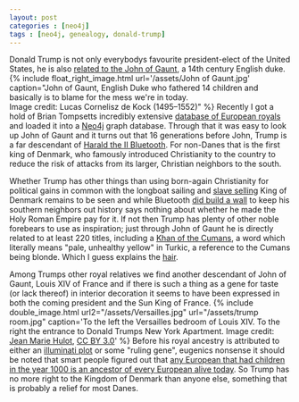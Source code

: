 ```yaml
---
layout: post
categories : [neo4j]
tags : [neo4j, genealogy, donald-trump]
---
```

Donald Trump is not only everybodys favourite president-elect of the United States, he is also [related to the John of Gaunt](http://www.familytree.com/blog/donald-trump-and-hillary-clinton-are-related/), a 14th century English duke.
{% include float_right_image.html url='/assets/John of Gaunt.jpg' caption="John of Gaunt, English Duke who fathered 14 children and basically is to blame for the mess we're in today. <br>Image credit: Lucas Cornelisz de Kock (1495–1552)" %}
Recently I got a hold of Brian Tompsetts incredibly extensive [database of European royals](http://www.hull.ac.uk/php/cssbct/genealogy/royal/) and loaded it into a [Neo4j](https://neo4j.com) graph database. Through that it was easy to look up John of Gaunt and it turns out that 16 generations before John, Trump is a far descendant of [Harald the II Bluetooth](https://en.wikipedia.org/wiki/Harald_Bluetooth). For non-Danes that is the first king of Denmark, who famously introduced Christianity to the country to reduce the risk of attacks from its larger, Christian neighbors to the south.

Whether Trump has other things than using born-again Christianity for political gains in common with the longboat sailing and [slave selling](http://en.natmus.dk/historical-knowledge/denmark/prehistoric-period-until-1050-ad/the-viking-age/power-and-aristocracy/slaves-and-thralls/) King of Denmark remains to be seen and while Bluetooth [did build a wall](https://en.wikipedia.org/wiki/Danevirke) to keep his southern neighbors out history says nothing about whether he made the Holy Roman Empire pay for it. If not then Trump has plenty of other noble forebears to use as inspiration; just through John of Gaunt he is directly related to at least 220 titles, including a [Khan of the Cumans](https://en.wikipedia.org/wiki/Cumans), a word which literally means "pale, unhealthy yellow" in Turkic, a reference to the Cumans being blonde. Which I guess explains the [hair](http://qz.com/575952/a-hairdresser-explains-why-donald-trumps-hair-looks-like-that/).

Among Trumps other royal relatives we find another descendant of John of Gaunt, Louis XIV of France and if there is such a thing as a gene for taste (or lack thereof) in interior decoration it seems to have been expressed in both the coming president and the Sun King of France.
{% include double_image.html url2="/assets/Versailles.jpg" url="/assets/trump room.jpg" caption='To the left the Versailles bedroom of Louis XIV. To the right the entrance to Donald Trumps New York Apartment. Image credit: <a href="http://www.fotopedia.com/items/jmhullot-z2Umsz0Z8aY">Jean Marie Hulot</a>, <a href="https://commons.wikimedia.org/w/index.php?curid=34640481)">CC BY 3.0</a>' %}
Before his royal ancestry is attributed to either an [illuminati plot](http://www.rense.com/general58/suspre.htm) or some "ruling gene", eugenics nonsense it should be noted that smart people figured out that [any European that had children in the year 1000 is an ancestor of every European alive today](http://phenomena.nationalgeographic.com/2013/05/07/charlemagnes-dna-and-our-universal-royalty/). So Trump has no more right to the Kingdom of Denmark than anyone else, something that is probably a relief for most Danes.
